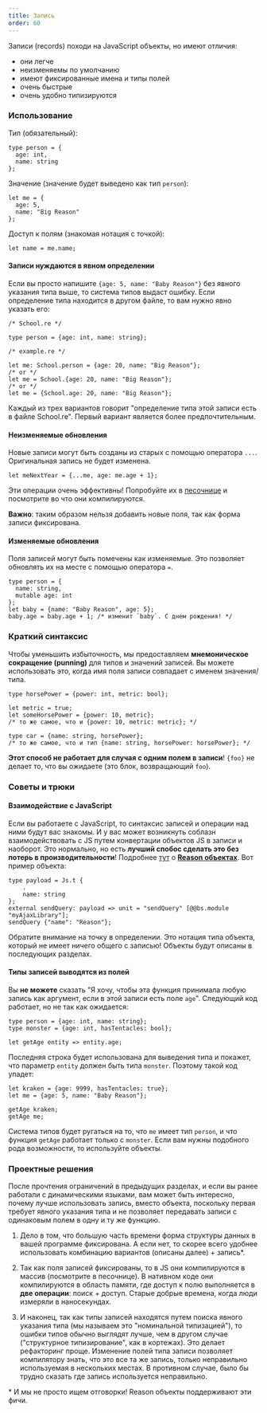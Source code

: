 ```yaml
---
title: Запись
order: 60
---
```


Записи (records) походи на JavaScript объекты, но имеют отличия:

- они легче
- неизменяемы по умолчанию
- имеют фиксированные имена и типы полей
- очень быстрые
- очень удобно типизируются

### Использование

Тип (обязательный):

```reason
type person = {
  age: int,
  name: string
};
```

Значение (значение будет выведено как тип `person`):

```reason
let me = {
  age: 5,
  name: "Big Reason"
};
```

Доступ к полям (знакомая нотация с точкой):

```reason
let name = me.name;
```

#### Записи нуждаются в явном определении


Если вы просто напишите `{age: 5, name: "Baby Reason"}` без явного указания типа выше,
то система типов выдаст ошибку. Если определение типа находится в другом файле, то вам
нужно явно указать его:

```reason
/* School.re */

type person = {age: int, name: string};
```

```reason
/* example.re */

let me: School.person = {age: 20, name: "Big Reason"};
/* or */
let me = School.{age: 20, name: "Big Reason"};
/* or */
let me = {School.age: 20, name: "Big Reason"};
```

Каждый из трех вариантов говорит "определение типа этой записи есть в файле School.re".
Первый вариант является более предпочтительным.

#### Неизменяемые обновления

Новые записи могут быть созданы из старых с помощью оператора `...`. Оригинальная запись не
будет изменена.

```reason
let meNextYear = {...me, age: me.age + 1};
```

Эти операции очень эффективны! Попробуйте их в [песочнице](/try) и посмотрите во что они
компилируются.

**Важно**: таким образом нельзя добавить новые поля, так как форма записи фиксирована.

#### Изменяемые обновления

Поля записей могут быть помечены как изменяемые. Это позволяет обновлять их на месте с
помощью оператора `=`.

```reason
type person = {
  name: string,
  mutable age: int
};
let baby = {name: "Baby Reason", age: 5};
baby.age = baby.age + 1; /* изменит `baby`. С днем рождения! */
```

### Краткий синтаксис

Чтобы уменьшить избыточность, мы предоставляем **мнемоническое сокращение (punning)** для
типов и
значений записей. Вы можете использовать это, когда имя поля записи совпадает с именем
значения/типа.

```reason
type horsePower = {power: int, metric: bool};

let metric = true;
let someHorsePower = {power: 10, metric};
/* то же самое, что и {power: 10, metric: metric}; */

type car = {name: string, horsePower};
/* то же самое, что и тип {name: string, horsePower: horsePower}; */
```

**Этот способ не работает для случая с одним полем в записи**! `{foo}` не делает то, что
вы ожидаете (это блок, возвращающий `foo`).

### Советы и трюки

#### Взаимодействие с JavaScript

Если вы работаете с JavaScript, то синтаксис записей и операции над ними будут вас знакомы.
И у вас может возникнуть соблазн взаимодействовать с JS путем конвертации объектов JS в
записи и наоборот. Это нормально, но есть **лучший спобос сделать это без потерь в
производительности**!
Подробнее [тут](https://bucklescript.github.io/bucklescript/Manual.html#_binding_to_js_objects) о **[Reason объектах](../../guide/language/object)**. Вот пример объекта:

```reason
type payload = Js.t {
    .
    name: string
};
external sendQuery: payload => unit = "sendQuery" [@@bs.module "myAjaxLibrary"];
sendQuery {"name": "Reason"};
```

Обратите внимание на точку в определении. Это нотация типа объекта, который не имеет ничего
общего с записью! Объекты будут описаны в последующих разделах.

#### Типы записей выводятся из полей

Вы **не можете** сказать "Я хочу, чтобы эта функция принимала любую запись как аргумент,
если в этой записи есть поле `age`". Следующий код работает, но не так как ожидается:

```reason
type person = {age: int, name: string};
type monster = {age: int, hasTentacles: bool};

let getAge entity => entity.age;
```

Последняя строка будет использована для выведения типа и покажет, что параметр
`entity` должен быть типа `monster`. Поэтому такой код упадет:

```reason
let kraken = {age: 9999, hasTentacles: true};
let me = {age: 5, name: "Baby Reason"};

getAge kraken;
getAge me;
```

Система типов будет ругаться на то, что `me` имеет тип `person`, и что функция `getAge`
работает только с `monster`. Если вам нужны подобного рода возможности, то используйте
объекты.

### Проектные решения

После прочтения ограничений в предыдущих разделах, и если вы ранее работали с
динамическими языками, вам может быть интересно, почему лучше использовать запись,
вместо объекта, поскольку первая требует явного указания типа и не позволяет передавать
записи с одинаковым полем в одну и ту же функцию.

1. Дело в том, что большую часть времени форма структуры данных в вашей программе
фиксирована. А если нет, то скорее всего удобнее использовать комбинацию вариантов
(описаны далее) + запись\*.

2. Так как поля записей фиксированы, то в JS они компилируются в массив (посмотрите в
песочнице). В нативном коде они компилируются в область памяти, где доступ к полю
выполняется в **две операции**: поиск + доступ. Старые добрые времена, когда люди измеряли
в наносекундах.

3. И наконец, так как типы записей находятся путем поиска явного указания типа (мы
называем это "номинальной типизацией"), то ошибки типов обычно выглядят лучше, чем в
другом случае ("структурное типизирование", как в кортежах). Это делает рефакторинг проще.
Изменение полей типа записи позволяет компилятору знать, что это все та же запись, только
неправильно используемая в нескольких местах. В противном случае, было бы трудно сказать
где запись используется неправильно.

\* И мы не просто ищем отговорки! Reason объекты поддерживают эти фичи.
